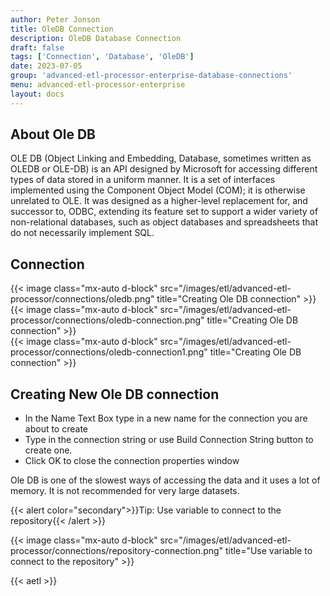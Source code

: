```yaml
---
author: Peter Jonson
title: OleDB Connection
description: OleDB Database Connection
draft: false
tags: ['Connection', 'Database', 'OleDB']
date: 2023-07-05
group: 'advanced-etl-processor-enterprise-database-connections'
menu: advanced-etl-processor-enterprise
layout: docs
---
```


## About Ole DB

OLE DB (Object Linking and Embedding, Database, sometimes written as OLEDB or OLE-DB) is an API designed by Microsoft for accessing different types of data stored in a uniform manner. It is a set of interfaces implemented using the Component Object Model (COM); it is otherwise unrelated to OLE. It was designed as a higher-level replacement for, and successor to, ODBC, extending its feature set to support a wider variety of non-relational databases, such as object databases and spreadsheets that do not necessarily implement SQL.

## Connection

{{< image class="mx-auto d-block" src="/images/etl/advanced-etl-processor/connections/oledb.png" title="Creating Ole DB connection" >}}
\
{{< image class="mx-auto d-block" src="/images/etl/advanced-etl-processor/connections/oledb-connection.png" title="Creating Ole DB connection" >}}
\
{{< image class="mx-auto d-block" src="/images/etl/advanced-etl-processor/connections/oledb-connection1.png" title="Creating Ole DB connection" >}}

## Creating New Ole DB connection

- In the Name Text Box type in a new name for the connection you are about to create
- Type in the connection string or use Build Connection String button to create one.
- Click OK to close the connection properties window

Ole DB is one of the slowest ways of accessing the data and it uses a lot of memory.
It is not recommended for very large datasets.

{{< alert color="secondary">}}Tip: Use variable to connect to the repository{{< /alert >}}

{{< image class="mx-auto d-block" src="/images/etl/advanced-etl-processor/connections/repository-connection.png" title="Use variable to connect to the repository" >}}

{{< aetl >}}

